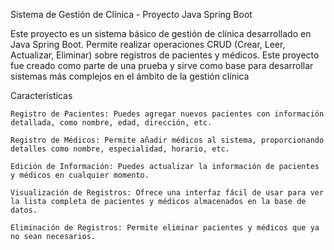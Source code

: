 Sistema de Gestión de Clínica - Proyecto Java Spring Boot

Este proyecto es un sistema básico de gestión de clínica desarrollado en Java Spring Boot. Permite realizar operaciones CRUD (Crear, Leer, Actualizar, Eliminar) sobre registros de pacientes y médicos. Este proyecto fue creado como parte de una prueba y sirve como base para desarrollar sistemas más complejos en el ámbito de la gestión clínica

Características

    Registro de Pacientes: Puedes agregar nuevos pacientes con información detallada, como nombre, edad, dirección, etc.

    Registro de Médicos: Permite añadir médicos al sistema, proporcionando detalles como nombre, especialidad, horario, etc.

    Edición de Información: Puedes actualizar la información de pacientes y médicos en cualquier momento.

    Visualización de Registros: Ofrece una interfaz fácil de usar para ver la lista completa de pacientes y médicos almacenados en la base de datos.

    Eliminación de Registros: Permite eliminar pacientes y médicos que ya no sean necesarios.
